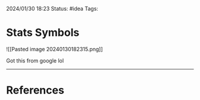 2024/01/30 18:23
Status: #idea
Tags:

# Stats Symbols

![[Pasted image 20240130182315.png]]

Got this from google lol



---
# References
